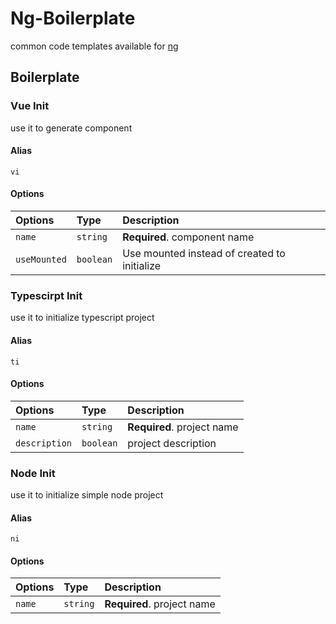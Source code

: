 # Ng-Boilerplate
common code templates available for [ng](https://github.com/any-u/ng)


## Boilerplate
### Vue Init
use it to generate component 

#### Alias
`vi`

#### Options
| Options | Type     | Description                |
| :-------- | :------- | :------------------------- |
| `name` | `string` | **Required**. component name |
| `useMounted` | `boolean` | Use mounted instead of created to initialize  |


### Typescirpt Init
use it to initialize typescript project
#### Alias
`ti`

#### Options
| Options | Type     | Description                |
| :-------- | :------- | :------------------------- |
| `name` | `string` | **Required**. project name |
| `description` | `boolean` | project description  |

### Node Init
use it to initialize simple node project

#### Alias
`ni`

#### Options
| Options | Type     | Description                |
| :-------- | :------- | :------------------------- |
| `name` | `string` | **Required**. project name |





